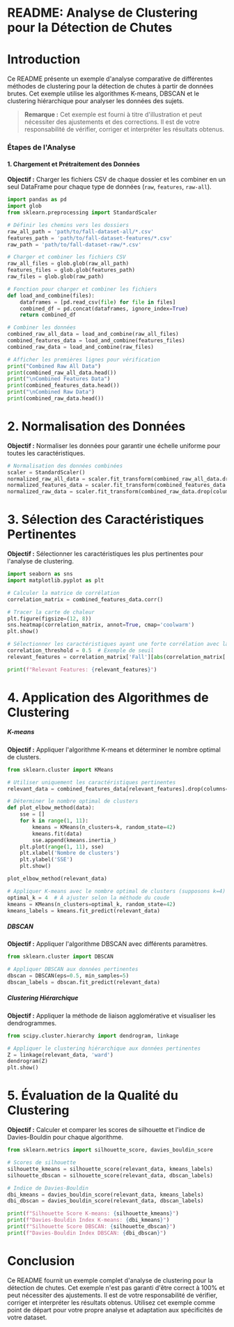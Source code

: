# README: Analyse de Clustering pour la Détection de Chutes

# Introduction

Ce README présente un exemple d'analyse comparative de différentes méthodes de clustering pour la détection de chutes à partir de données brutes. Cet exemple utilise les algorithmes K-means, DBSCAN et le clustering hiérarchique pour analyser les données des sujets.

> **Remarque :** Cet exemple est fourni à titre d'illustration et peut nécessiter des ajustements et des corrections. Il est de votre responsabilité de vérifier, corriger et interpréter les résultats obtenus.

### Étapes de l'Analyse

#### 1. Chargement et Prétraitement des Données

**Objectif :** Charger les fichiers CSV de chaque dossier et les combiner en un seul DataFrame pour chaque type de données (`raw`, `features`, `raw-all`).

```python
import pandas as pd
import glob
from sklearn.preprocessing import StandardScaler

# Définir les chemins vers les dossiers
raw_all_path = 'path/to/fall-dataset-all/*.csv'
features_path = 'path/to/fall-dataset-features/*.csv'
raw_path = 'path/to/fall-dataset-raw/*.csv'

# Charger et combiner les fichiers CSV
raw_all_files = glob.glob(raw_all_path)
features_files = glob.glob(features_path)
raw_files = glob.glob(raw_path)

# Fonction pour charger et combiner les fichiers
def load_and_combine(files):
    dataframes = [pd.read_csv(file) for file in files]
    combined_df = pd.concat(dataframes, ignore_index=True)
    return combined_df

# Combiner les données
combined_raw_all_data = load_and_combine(raw_all_files)
combined_features_data = load_and_combine(features_files)
combined_raw_data = load_and_combine(raw_files)

# Afficher les premières lignes pour vérification
print("Combined Raw All Data")
print(combined_raw_all_data.head())
print("\nCombined Features Data")
print(combined_features_data.head())
print("\nCombined Raw Data")
print(combined_raw_data.head())
```

# 2. Normalisation des Données

**Objectif :** Normaliser les données pour garantir une échelle uniforme pour toutes les caractéristiques.

```python
# Normalisation des données combinées
scaler = StandardScaler()
normalized_raw_all_data = scaler.fit_transform(combined_raw_all_data.drop(columns=['Timestamp']))
normalized_features_data = scaler.fit_transform(combined_features_data.drop(columns=['Timestamp']))
normalized_raw_data = scaler.fit_transform(combined_raw_data.drop(columns=['Timestamp', 'Fall']))
```

# 3. Sélection des Caractéristiques Pertinentes

**Objectif :** Sélectionner les caractéristiques les plus pertinentes pour l'analyse de clustering.

```python
import seaborn as sns
import matplotlib.pyplot as plt

# Calculer la matrice de corrélation
correlation_matrix = combined_features_data.corr()

# Tracer la carte de chaleur
plt.figure(figsize=(12, 8))
sns.heatmap(correlation_matrix, annot=True, cmap='coolwarm')
plt.show()

# Sélectionner les caractéristiques ayant une forte corrélation avec la variable cible (Fall)
correlation_threshold = 0.5  # Exemple de seuil
relevant_features = correlation_matrix['Fall'][abs(correlation_matrix['Fall']) > correlation_threshold].index.tolist()

print(f"Relevant Features: {relevant_features}")
```

# 4. Application des Algorithmes de Clustering

##### K-means

**Objectif :** Appliquer l'algorithme K-means et déterminer le nombre optimal de clusters.

```python
from sklearn.cluster import KMeans

# Utiliser uniquement les caractéristiques pertinentes
relevant_data = combined_features_data[relevant_features].drop(columns=['Fall'])

# Déterminer le nombre optimal de clusters
def plot_elbow_method(data):
    sse = []
    for k in range(1, 11):
        kmeans = KMeans(n_clusters=k, random_state=42)
        kmeans.fit(data)
        sse.append(kmeans.inertia_)
    plt.plot(range(1, 11), sse)
    plt.xlabel('Nombre de clusters')
    plt.ylabel('SSE')
    plt.show()

plot_elbow_method(relevant_data)

# Appliquer K-means avec le nombre optimal de clusters (supposons k=4)
optimal_k = 4  # À ajuster selon la méthode du coude
kmeans = KMeans(n_clusters=optimal_k, random_state=42)
kmeans_labels = kmeans.fit_predict(relevant_data)
```

##### DBSCAN

**Objectif :** Appliquer l'algorithme DBSCAN avec différents paramètres.

```python
from sklearn.cluster import DBSCAN

# Appliquer DBSCAN aux données pertinentes
dbscan = DBSCAN(eps=0.5, min_samples=5)
dbscan_labels = dbscan.fit_predict(relevant_data)
```

##### Clustering Hiérarchique

**Objectif :** Appliquer la méthode de liaison agglomérative et visualiser les dendrogrammes.

```python
from scipy.cluster.hierarchy import dendrogram, linkage

# Appliquer le clustering hiérarchique aux données pertinentes
Z = linkage(relevant_data, 'ward')
dendrogram(Z)
plt.show()
```

# 5. Évaluation de la Qualité du Clustering

**Objectif :** Calculer et comparer les scores de silhouette et l'indice de Davies-Bouldin pour chaque algorithme.

```python
from sklearn.metrics import silhouette_score, davies_bouldin_score

# Scores de silhouette
silhouette_kmeans = silhouette_score(relevant_data, kmeans_labels)
silhouette_dbscan = silhouette_score(relevant_data, dbscan_labels)

# Indice de Davies-Bouldin
dbi_kmeans = davies_bouldin_score(relevant_data, kmeans_labels)
dbi_dbscan = davies_bouldin_score(relevant_data, dbscan_labels)

print(f"Silhouette Score K-means: {silhouette_kmeans}")
print(f"Davies-Bouldin Index K-means: {dbi_kmeans}")
print(f"Silhouette Score DBSCAN: {silhouette_dbscan}")
print(f"Davies-Bouldin Index DBSCAN: {dbi_dbscan}")
```

# Conclusion

Ce README fournit un exemple complet d'analyse de clustering pour la détection de chutes. Cet exemple n'est pas garanti d'être correct à 100% et peut nécessiter des ajustements. Il est de votre responsabilité de vérifier, corriger et interpréter les résultats obtenus. Utilisez cet exemple comme point de départ pour votre propre analyse et adaptation aux spécificités de votre dataset.
